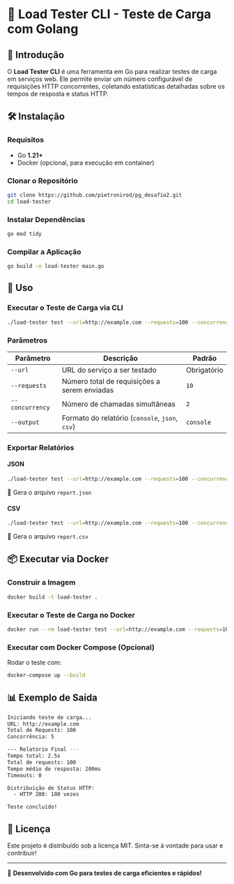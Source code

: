 # 🚀 Load Tester CLI - Teste de Carga com Golang

## 📌 Introdução

O **Load Tester CLI** é uma ferramenta em Go para realizar testes de carga em serviços web. Ele permite enviar um número configurável de requisições HTTP concorrentes, coletando estatísticas detalhadas sobre os tempos de resposta e status HTTP.

## 🛠 Instalação

### **Requisitos**

- Go **1.21+**
- Docker (opcional, para execução em container)

### **Clonar o Repositório**

```sh
git clone https://github.com/pietronirod/pg_desafio2.git
cd load-tester
```

### **Instalar Dependências**

```sh
go mod tidy
```

### **Compilar a Aplicação**

```sh
go build -o load-tester main.go
```

## 🚀 Uso

### **Executar o Teste de Carga via CLI**

```sh
./load-tester test --url=http://example.com --requests=100 --concurrency=5
```

### **Parâmetros**

| Parâmetro     | Descrição                                         | Padrão |
|--------------|-------------------------------------------------|--------|
| `--url`       | URL do serviço a ser testado                      | Obrigatório |
| `--requests`  | Número total de requisições a serem enviadas     | `10` |
| `--concurrency` | Número de chamadas simultâneas                  | `2` |
| `--output`    | Formato do relatório (`console`, `json`, `csv`) | `console` |

### **Exportar Relatórios**

#### JSON

```sh
./load-tester test --url=http://example.com --requests=100 --concurrency=5 --output=json
```

📂 Gera o arquivo `report.json`

#### CSV

```sh
./load-tester test --url=http://example.com --requests=100 --concurrency=5 --output=csv
```

📂 Gera o arquivo `report.csv`

## 📦 Executar via Docker

### **Construir a Imagem**

```sh
docker build -t load-tester .
```

### **Executar o Teste de Carga no Docker**

```sh
docker run --rm load-tester test --url=http://example.com --requests=100 --concurrency=5
```

### **Executar com Docker Compose (Opcional)**

Rodar o teste com:

```sh
docker-compose up --build
```

## 📊 Exemplo de Saída

```sh
Iniciando teste de carga...
URL: http://example.com
Total de Requests: 100
Concorrência: 5

--- Relatório Final ---
Tempo total: 2.5s
Total de requests: 100
Tempo médio de resposta: 200ms
Timeouts: 0

Distribuição de Status HTTP:
  - HTTP 200: 100 vezes

Teste concluído!
```

## 📜 Licença

Este projeto é distribuído sob a licença MIT. Sinta-se à vontade para usar e contribuir!

---
🚀 **Desenvolvido com Go para testes de carga eficientes e rápidos!**
